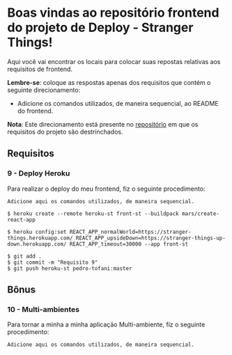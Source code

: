 # Boas vindas ao repositório frontend do projeto de Deploy - Stranger Things!

Aqui você vai encontrar os locais para colocar suas repostas relativas aos requisitos de frontend.

**Lembre-se**: coloque as respostas apenas dos requisitos que contém o seguinte direcionamento:

  - Adicione os comandos utilizados, de maneira sequencial, ao README do frontend.

**Nota**: Este direcionamento está presente no [repositório](https://github.com/tryber/sd-01-project-stranger-things) em que os requisitos do projeto são destrinchados.

## Requisitos

### 9 - Deploy Heroku

Para realizar o deploy do meu frontend, fiz o seguinte procedimento:

`Adicione aqui os comandos utilizados, de maneira sequencial.`

```
$ heroku create --remote heroku-st front-st --buildpack mars/create-react-app

$ heroku config:set REACT_APP_normalWorld=https://stranger-things.herokuapp.com/ REACT_APP_upsideDown=https://stranger-things-up-down.herokuapp.com/ REACT_APP_timeout=30000 --app front-st

$ git add .
$ git commit -m "Requisito 9"
$ git push heroku-st pedro-tofani:master

```

## Bônus

### 10 - Multi-ambientes

Para tornar a minha a minha aplicação Multi-ambiente, fiz o seguinte procedimento:

`Adicione aqui os comandos utilizados, de maneira sequencial.`
